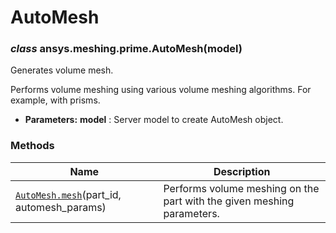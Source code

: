 <!-- vale off -->

# AutoMesh

<a id="ansys.meshing.prime.AutoMesh"></a>

### *class* ansys.meshing.prime.AutoMesh(model)

Generates volume mesh.

Performs volume meshing using various volume meshing algorithms.
For example, with prisms.

* **Parameters:**
  **model**
  : Server model to create AutoMesh object.

<!-- !! processed by numpydoc !! -->

### Methods

| Name | Description |
|-----------------------------------------------------------------------------------------------------------------------|--------------------------------------------------------------------------|
| [`AutoMesh.mesh`](ansys.meshing.prime.AutoMesh.mesh.md#ansys.meshing.prime.AutoMesh.mesh)(part_id, automesh_params)   | Performs volume meshing on the part with the given meshing parameters.   |
<!-- vale on -->
